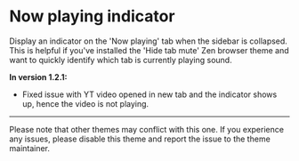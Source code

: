 
# Now playing indicator

Display an indicator on the 'Now playing' tab when the sidebar is collapsed. This is helpful if you've installed the 'Hide tab mute' Zen browser theme and want to quickly identify which tab is currently playing sound.

**In version 1.2.1:**
- Fixed issue with YT video opened in new tab and the indicator shows up, hence the video is not playing.

---

Please note that other themes may conflict with this one. If you experience any issues, please disable this theme and report the issue to the theme maintainer.
